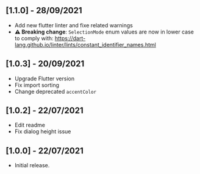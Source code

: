 ## [1.1.0] - 28/09/2021

* Add new flutter linter and fixe related warnings
* **⚠️ Breaking change**: `SelectionMode` enum values are now in lower case to comply with: https://dart-lang.github.io/linter/lints/constant_identifier_names.html

## [1.0.3] - 20/09/2021

* Upgrade Flutter version
* Fix import sorting
* Change deprecated `accentColor`
## [1.0.2] - 22/07/2021

* Edit readme
* Fix dialog height issue
## [1.0.0] - 22/07/2021

* Initial release.
